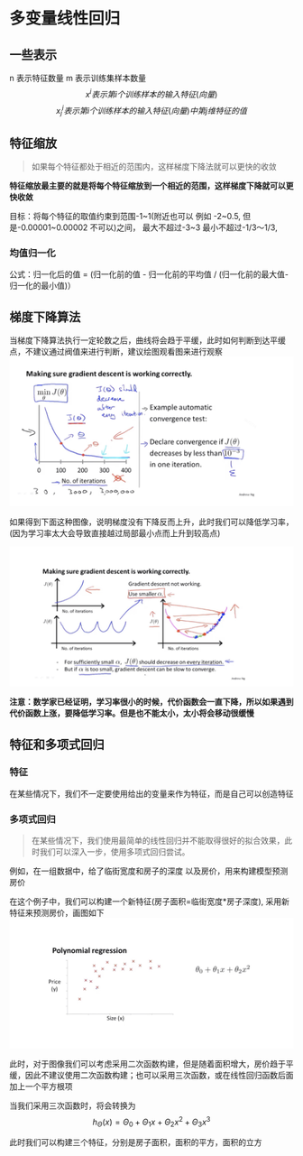 # 多变量线性回归

## 一些表示
n 表示特征数量
m 表示训练集样本数量
$$x^i 表示第i个训练样本的输入特征(向量)$$
$$x^i_j 表示第i个训练样本的输入特征(向量)中第j维特征的值$$



## 特征缩放
> 如果每个特征都处于相近的范围内，这样梯度下降法就可以更快的收敛

**特征缩放最主要的就是将每个特征缩放到一个相近的范围，这样梯度下降就可以更快收敛**

目标：将每个特征的取值约束到范围-1~1(附近也可以 例如 -2~0.5, 但是-0.00001~0.00002 不可以)之间， 最大不超过-3~3 最小不超过-1/3～1/3, 


### 均值归一化   

公式：归一化后的值 = (归一化前的值 - 归一化前的平均值 / (归一化前的最大值-归一化的最小值)）



## 梯度下降算法

当梯度下降算法执行一定轮数之后，曲线将会趋于平缓，此时如何判断到达平缓点，不建议通过阀值来进行判断，建议绘图观看图来进行观察
![损失函数随迭代次数变化图](./image/1.png)



如果得到下面这种图像，说明梯度没有下降反而上升，此时我们可以降低学习率，(因为学习率太大会导致直接越过局部最小点而上升到较高点)

![代价函数随迭代次数变化图](./image/2.png)

**注意：数学家已经证明，学习率很小的时候，代价函数会一直下降，所以如果遇到代价函数上涨，要降低学习率。但是也不能太小，太小将会移动很缓慢**


## 特征和多项式回归


### 特征

在某些情况下，我们不一定要使用给出的变量来作为特征，而是自己可以创造特征


### 多项式回归

> 在某些情况下，我们使用最简单的线性回归并不能取得很好的拟合效果，此时我们可以深入一步，使用多项式回归尝试。

例如，在一组数据中，给了临街宽度和房子的深度 以及房价，用来构建模型预测房价

在这个例子中，我们可以构建一个新特征(房子面积=临街宽度*房子深度), 采用新特征来预测房价，画图如下
![3.png](./image/3.png)

此时，对于图像我们可以考虑采用二次函数构建，但是随着面积增大，房价趋于平缓，因此不建议使用二次函数构建；也可以采用三次函数，或在线性回归函数后面加上一个平方根项

当我们采用三次函数时，将会转换为$$h_Θ(x) = Θ_0 + Θ_1 x + Θ_2 x^2 + Θ_3 x^3$$

此时我们可以构建三个特征，分别是房子面积，面积的平方，面积的立方

<!--more>

## 正规方程

> 对于方程中只有一个变量而言，求导然后令其为0， 直接求解
> 对于方程中有多个变量，可以求偏导令其为0，求解方程组


